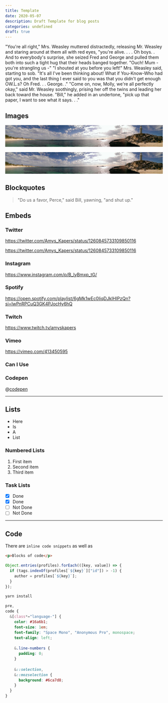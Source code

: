```yaml
---
title: Template
date: 2020-05-07
description: Draft Template for blog posts
categories: undefined
draft: true
---
```


"You're all right," Mrs. Weasley muttered distractedly, releasing Mr. Weasley and staring around at them all with red eyes, "you're alive. . . . Oh boys. . And to everybody's surprise, she seized Fred and George and pulled them both into such a tight hug that their heads banged together. "Ouch! Mum - you're strangling us -" "I shouted at you before you left!" Mrs. Weasley said, starting to sob. "It's all I've been thinking about! What if You-Know-Who had got you, and the last thing I ever said to you was that you didn't get enough OW.L.s? Oh Fred. . . George. ." "Come on, now, Molly, we're all perfectly okay," said Mr. Weasley soothingly, prising her off the twins and leading her back toward the house. "Bill," he added in an undertone, "pick up that paper, I want to see what it says. . ."

## Images

![Image Caption](/img/rottnest-lighthouse-2500.jpg)

![](/img/rottnest-lighthouse-2500.jpg)

## Blockquotes

> "Do us a favor, Perce," said Bill, yawning, "and shut up."


## Embeds

### Twitter

https://twitter.com/Amys_Kapers/status/1260845733109850116

https://twitter.com/Amys_Kapers/status/1260845733109850116

### Instagram

https://www.instagram.com/p/B_lyBmxp_tG/

### Spotify

https://open.spotify.com/playlist/6gMk1wEc0IiqDJklHIPzQn?si=lwPnRPCuQ3GK4PJocHy6hQ

### Twitch

https://www.twitch.tv/amyskapers

### Vimeo

https://vimeo.com/413450595

### Can I Use

### Codepen

@[codepen](YzPVgPZ)

---

## Lists

- Here
- Is
- A
- List

### Numbered Lists

1. First item
2. Second item
3. Third item

### Task Lists

- [x] Done
- [x] Done
- [ ] Not Done
- [ ] Not Done

---

## Code

There are `inline code snippets` as well as

```html
<p>Blocks of code</p>
```

```javascript
Object.entries(profiles).forEach(([key, value]) => {
  if (tags.indexOf(profiles[`${key}`]["id"]) > -1) {
    author = profiles[`${key}`];
  }
});
```

```bash
yarn install
```

```scss
pre,
code {
  &[class*="language-"] {
    color: #16a6b1;
    font-size: 1em;
    font-family: "Space Mono", "Anonymous Pro", monospace;
    text-align: left;

    &.line-numbers {
      padding: 0;
    }

    &::selection,
    &::mozselection {
      background: #6ca7d8;
    }
  }
}
```

